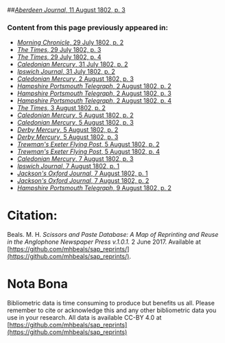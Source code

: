 ##[*Aberdeen Journal*, 11 August 1802, p. 3](https://mhbeals.github.io/sap_html/Aberdeen-Journal/Aberdeen-Journal-11-August-1802-p-3)

### Content from this page previously appeared in:
+ [*Morning Chronicle*, 29 July 1802, p. 2](https://mhbeals.github.io/sap_html/Morning-Chronicle/Morning-Chronicle-29-July-1802-p-2)
+ [*The Times*, 29 July 1802, p. 3](https://mhbeals.github.io/sap_html/The-Times/The-Times-29-July-1802-p-3)
+ [*The Times*, 29 July 1802, p. 4](https://mhbeals.github.io/sap_html/The-Times/The-Times-29-July-1802-p-4)
+ [*Caledonian Mercury*, 31 July 1802, p. 2](https://mhbeals.github.io/sap_html/Caledonian-Mercury/Caledonian-Mercury-31-July-1802-p-2)
+ [*Ipswich Journal*, 31 July 1802, p. 2](https://mhbeals.github.io/sap_html/Ipswich-Journal/Ipswich-Journal-31-July-1802-p-2)
+ [*Caledonian Mercury*, 2 August 1802, p. 3](https://mhbeals.github.io/sap_html/Caledonian-Mercury/Caledonian-Mercury-2-August-1802-p-3)
+ [*Hampshire Portsmouth Telegraph*, 2 August 1802, p. 2](https://mhbeals.github.io/sap_html/Hampshire-Portsmouth-Telegraph/Hampshire-Portsmouth-Telegraph-2-August-1802-p-2)
+ [*Hampshire Portsmouth Telegraph*, 2 August 1802, p. 3](https://mhbeals.github.io/sap_html/Hampshire-Portsmouth-Telegraph/Hampshire-Portsmouth-Telegraph-2-August-1802-p-3)
+ [*Hampshire Portsmouth Telegraph*, 2 August 1802, p. 4](https://mhbeals.github.io/sap_html/Hampshire-Portsmouth-Telegraph/Hampshire-Portsmouth-Telegraph-2-August-1802-p-4)
+ [*The Times*, 3 August 1802, p. 2](https://mhbeals.github.io/sap_html/The-Times/The-Times-3-August-1802-p-2)
+ [*Caledonian Mercury*, 5 August 1802, p. 2](https://mhbeals.github.io/sap_html/Caledonian-Mercury/Caledonian-Mercury-5-August-1802-p-2)
+ [*Caledonian Mercury*, 5 August 1802, p. 3](https://mhbeals.github.io/sap_html/Caledonian-Mercury/Caledonian-Mercury-5-August-1802-p-3)
+ [*Derby Mercury*, 5 August 1802, p. 2](https://mhbeals.github.io/sap_html/Derby-Mercury/Derby-Mercury-5-August-1802-p-2)
+ [*Derby Mercury*, 5 August 1802, p. 3](https://mhbeals.github.io/sap_html/Derby-Mercury/Derby-Mercury-5-August-1802-p-3)
+ [*Trewman's Exeter Flying Post*, 5 August 1802, p. 2](https://mhbeals.github.io/sap_html/Trewman's-Exeter-Flying-Post/Trewman's-Exeter-Flying-Post-5-August-1802-p-2)
+ [*Trewman's Exeter Flying Post*, 5 August 1802, p. 4](https://mhbeals.github.io/sap_html/Trewman's-Exeter-Flying-Post/Trewman's-Exeter-Flying-Post-5-August-1802-p-4)
+ [*Caledonian Mercury*, 7 August 1802, p. 3](https://mhbeals.github.io/sap_html/Caledonian-Mercury/Caledonian-Mercury-7-August-1802-p-3)
+ [*Ipswich Journal*, 7 August 1802, p. 1](https://mhbeals.github.io/sap_html/Ipswich-Journal/Ipswich-Journal-7-August-1802-p-1)
+ [*Jackson's Oxford Journal*, 7 August 1802, p. 1](https://mhbeals.github.io/sap_html/Jackson's-Oxford-Journal/Jackson's-Oxford-Journal-7-August-1802-p-1)
+ [*Jackson's Oxford Journal*, 7 August 1802, p. 2](https://mhbeals.github.io/sap_html/Jackson's-Oxford-Journal/Jackson's-Oxford-Journal-7-August-1802-p-2)
+ [*Hampshire Portsmouth Telegraph*, 9 August 1802, p. 2](https://mhbeals.github.io/sap_html/Hampshire-Portsmouth-Telegraph/Hampshire-Portsmouth-Telegraph-9-August-1802-p-2)
                    
# Citation: 

Beals. M. H. *Scissors and Paste Database: A Map of Reprinting and Reuse in the Anglophone Newspaper Press v.1.0.1.* 2 June 2017. Available at [https://github.com/mhbeals/sap_reprints/](https://github.com/mhbeals/sap_reprints/). 
                    
# Nota Bona

Bibliometric data is time consuming to produce but benefits us all. Please remember to cite or acknowledge this and any other bibliometric data you use in your research. All data is available CC-BY 4.0 at [https://github.com/mhbeals/sap_reprints](https://github.com/mhbeals/sap_reprints)